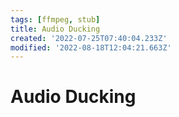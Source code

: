 ```yaml
---
tags: [ffmpeg, stub]
title: Audio Ducking
created: '2022-07-25T07:40:04.233Z'
modified: '2022-08-18T12:04:21.663Z'
---
```


# Audio Ducking
